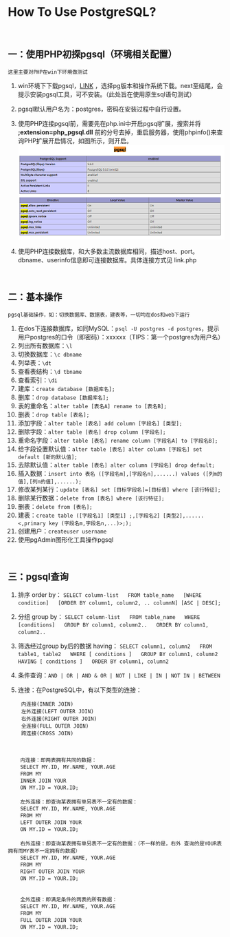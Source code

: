 # How To Use PostgreSQL?

<br />

## 一：使用PHP初探pgsql（环境相关配置） ##

	这里主要对PHP在win下环境做测试



1. win环境下下载pgsql，[LINK](https://www.enterprisedb.com/downloads/postgres-postgresql-downloads "pgsql win下载地址") ，选择pg版本和操作系统下载。next至结尾，会提示安装pgsql工具，可不安装。（此处旨在使用原生sql语句测试）

2.  pgsql默认用户名为：postgres，密码在安装过程中自行设置。

3.  使用PHP连接pgsql前，需要先在php.ini中开启pgsql扩展，搜索并将 **;extension=php_pgsql.dll** 前的分号去掉，重启服务器，使用phpinfo()来查询PHP扩展开启情况，如图所示，则开启。
![开启pgsql扩展](open.png)

4. 使用PHP连接数据库，和大多数主流数据库相同，描述host、port。dbname、userinfo信息即可连接数据库。具体连接方式见 link.php

<br />

## 二：基本操作 ##

	pgsql基础操作，如：切换数据库、数据表，建表等，一切均在dos和web下运行
1. 在dos下连接数据库，如同MySQL：`psql -U postgres -d postgres`，提示用户postgres的口令（即密码）：xxxxxx（TIPS：第一个postgres为用户名）
2. 列出所有数据库：`\l` 
3. 切换数据库：`\c dbname` 
4. 列举表：`\dt` 
5. 查看表结构：`\d tbname`
6. 查看索引：`\di`
7. 建库：`create database [数据库名];`
8. 删库：`drop database [数据库名];`
9. 表的重命名：`alter table [表名A] rename to [表名B];`
10. 删表：`drop table [表名];`
11. 添加字段：`alter table [表名] add column [字段名] [类型];`
12. 删除字段：`alter table [表名] drop column [字段名];`
13. 重命名字段：`alter table [表名] rename column [字段名A] to [字段名B];`
14. 给字段设置默认值：`alter table [表名] alter column [字段名] set default [新的默认值];`
15. 去除默认值：`alter table [表名] alter column [字段名] drop default;`
16. 插入数据：`insert into 表名 ([字段名m],[字段名n],......) values ([列m的值],[列n的值],......);`
17. 修改某列某行：`update [表名] set [目标字段名]=[目标值] where [该行特征];`
18. 删除某行数据：`delete from [表名] where [该行特征];`
19. 删表：`delete from [表名];`
20. 建表：`create table ([字段名1] [类型1] ;,[字段名2] [类型2],......<,primary key (字段名m,字段名n,...)>;);`
21. 创建用户：`createuser username`
22. 使用pgAdmin图形化工具操作pgsql

<br />

## 三：pgsql查询 ##
1. 排序 order by： `SELECT column-list  
FROM table_name  
[WHERE condition]  
[ORDER BY column1, column2, .. columnN] [ASC | DESC];`
2. 分组 group by： `SELECT column-list  
FROM table_name  
WHERE [conditions]  
GROUP BY column1, column2..  
ORDER BY column1, column2..`
3. 筛选经过group by后的数据 having： `SELECT column1, column2  
FROM table1, table2  
WHERE [ conditions ]  
GROUP BY column1, column2  
HAVING [ conditions ]  
ORDER BY column1, column2`
4. 条件查询：`AND | OR | AND & OR | NOT | LIKE | IN | NOT IN | BETWEEN `
5. 连接：在PostgreSQL中，有以下类型的连接：

		内连接(INNER JOIN)
		左外连接(LEFT OUTER JOIN)
		右外连接(RIGHT OUTER JOIN)
		全连接(FULL OUTER JOIN)
		跨连接(CROSS JOIN)
<br />

		内连接：即两表拥有共同的数据：
		SELECT MY.ID, MY.NAME, YOUR.AGE  
		FROM MY   
		INNER JOIN YOUR  
		ON MY.ID = YOUR.ID;

		左外连接：即查询某表拥有单另表不一定有的数据：
		SELECT MY.ID, MY.NAME, YOUR.AGE  
		FROM MY 
		LEFT OUTER JOIN YOUR  
		ON MY.ID = YOUR.ID;

		右外连接：即查询某表拥有单另表不一定有的数据：（不一样的是，右外 查询的是YOUR表拥有而MY表不一定拥有的数据）
		SELECT MY.ID, MY.NAME, YOUR.AGE  
		FROM MY 
		RIGHT OUTER JOIN YOUR  
		ON MY.ID = YOUR.ID;


		全外连接：即满足条件的两表的所有数据：
		SELECT MY.ID, MY.NAME, YOUR.AGE  
		FROM MY 
		FULL OUTER JOIN YOUR  
		ON MY.ID = YOUR.ID;